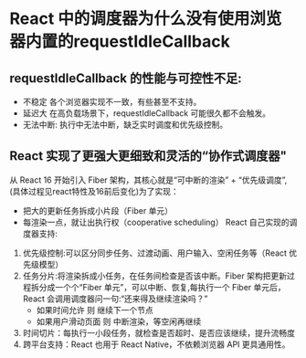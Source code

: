# React 中的调度器为什么没有使用浏览器内置的requestIdleCallback
## requestIdleCallback 的性能与可控性不足:
   - 不稳定
        各个浏览器实现不一致，有些甚至不支持。
   - 延迟大
        在高负载场景下，requestIdleCallback 可能很久都不会触发。
   - 无法中断:
        执行中无法中断，缺乏实时调度和优先级控制。
## React 实现了更强大更细致和灵活的“协作式调度器"
从 React 16 开始引入 Fiber 架构，其核心就是“可中断的渲染” + “优先级调度”,(具体过程见react特性及16前后变化)为了实现：
- 把大的更新任务拆成小片段（Fiber 单元）
- 每渲染一点，就让出执行权（cooperative scheduling）
React 自己实现的调度器支持:
1. 优先级控制:可以区分同步任务、过渡动画、用户输入、空闲任务等（React 优先级模型）
2. 任务分片:将渲染拆成小任务，在任务间检查是否该中断。Fiber 架构把更新过程拆分成一个个“Fiber 单元”，可以中断、恢复,每执行一个 Fiber 单元后，React 会调用调度器问一句:“还来得及继续渲染吗？”
    - 如果时间允许 则 继续下一个节点
    - 如果用户滑动页面 则 中断渲染，等空闲再继续
3. 时间切片：每执行一小段任务，就检查是否超时、是否应该继续，提升流畅度
4. 跨平台支持：React 也用于 React Native，不依赖浏览器 API 更具通用性。
   
